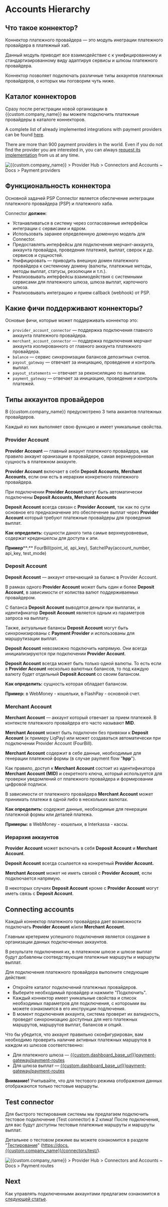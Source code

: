# Accounts Hierarchy

## Что такое коннектор?

Коннектор платежного провайдера — это модуль инеграции платежного провайдера в платежный хаб.

Данный модуль приводит все взаимодействие с к унифицированному и стандартизированному виду адаптируя сервисы и шлюзы платежного провайдера.

Коннектор позволяет подключать различные типы аккаунтов платежных провайдеров, о которых мы поговорим чуть ниже.

## Каталог коннекторов

Сразу после регистрации новой организации в {{custom.company_name}} вы можете подключить платежные провайдеры в каталоге коннекторов.

A complete list of already implemented integrations with payment providers can be found  [here](#).

There are more than 900 payment providers in the world. Even if you do not find the provider you are interested in, you can always  [request its implementation](#)  from us at any time.

![](images/payment-providers.png "{{custom.company_name}} > Provider Hub > Connectors and Accounts ~ Docs > Payment providers")

## Функциональность коннектора

Основной задачей PSP Connector является обеспечение интеграции платежного провайдера (PSP) и платежного хаба.

Connector **должен**:

-   Устанавливаться в систему через согласованные интерфейсы интеграции с сервисами и ядром.
-   Использовать заранее определенную доменную модель для Connector.
-   Предоставлять интерфейсы для подключения мерчант-аккаунта, аккаунта провайдра, проведения платежей, выплат, сверок и др. сервисов и сущностей.
-   Унифицировать — приводить внешную домен платежного провайдера к системному домену (валюты, платежные методы, методы выплат, статусы, резолюции и т.п.).
-   Реализовывать интерфейсы взаимодействия с системными сервисами для платежного шлюза, шлюза выплат, карточного шлюза.
-   Реализовывать интеграцию и прием callback (webhook) от PSP.

## Какие фичи поддерживают коннекторы?

Основые фичи, которые может поддерживать коннектор это:

-   `provider_account_connector` — поддержка подключения главного аккаунта платежного провайдера.
-   `merchant_account_connector` — поддержка подключения мерчант аккаунта изолированного от главного аккаунта платежного провайдера.
-   `balance` — сервис синхронизации балансов депозитных счетов.
-   `payout_gateway` — отвечает за инициацию, проведение и контроль выплат.
-   `payout_statements` — отвечает за реконсиляцию по выплатам.
-   `payment_gateway` — отвечает за инициацию, проведение и контроль платежей.

## Типы аккаунтов провайдеров

В {{custom.company_name}} предусмотрено 3 типа аккантов платежных провайдеров.

Каждый из них выполняет свою функцию и имеет уникальные свойства.

### Provider Account

**Provider Account** — главный аккаунт платежного провайдера, как правило аккаунт оранизации в провайдере, самая верхнеуровневая сущность в платежном аккаунте.

**Provider Account** включает в себя **Deposit Accounts**, **Merchant Accounts**, если они есть в иерархии конкретного платежного провайдера.

При подключении **Provider Account** могут быть автоматически подключены **Deposit Accounts, Merchant Accounts**

**Deposit Account** всегда связан с **Provider Account**, так как по сути основное его предназначение это обеспечение выплат через **Provider Account** который требуют платежные провайдеры для проведения выплат.

**Как определить:** сущности даного типа самые верхнеуровневые, содержат креденшелсы для доступа к апи.

**Пример****:**  FourBill(point_id, api_key), SatchelPay(account_number, api_key, test_mode)

### Deposit Account

**Deposit Account** — аккаунт отвечающий за баланс в Provider Account.

В рамках одного **Provider Account** может быть один и более **Deposit Account**, в зависимости от колиства валют поддерживаемых провайдером.

C баланса **Deposit Account** выводятся деньги при выплатах, и идентификатор **Deposit Account** является одным из параметров запроса на выплату.

Также, актуальные балансы **Deposit Account** могут быть синхронизированы с **Payment Provider** и использованы для маршрутизации выплат.

**Deposit Account** невозможно подключить напрямую. Они всегда инициализируются при подключении **Provider Account**.

**Deposit Account** всегда может быть только одной валюты. То есть если в **Provider Account** несколько валютных балансов, то под каждую валюту будет отдельный **Deposit Account** со своим балансом.

**Как определить:** сущность которая обладает балансом.

**Пример:** в WebMoney - кошельки, в FlashPay - основной счет.

### Merchant Account

**Merchant Account** — аккаунт который отвечает за прием платежей. В контексте платежного провайдера его часто называют **MID**.

**Merchant Account** может быть подключен без привязки к **Deposit Account** (к примеру LiqPay) или может создаваться автоматически при подключении Provider Account (FourBill).

**Merchant Account** содержит в себе данные, необходимые для генерации платежной формы (в случае payment flow "**hpp**").

Как правило, доступ к **Merchant Account** состоит из идентификатора **Merchant Account (MID)** и секретного ключа, который используется для проверки уведомлений от платежного провайдера и формировании цифровой подписи.

В зависимости от платежного провайдера **Merchant Account** может принимать платежи в одной либо в нескольких валютах.

**Как определить:**  содержит данные, необходимые для генерации платежной формы или деталей платежа.

**Примеры:**  в WebMoney - кошельки, в Interkassa - кассы.

### Иерархия аккаунтов

**Provider Account** может включать в себя **Deposit Account** и **Merchant Account**.

**Deposit Account** всегда ссылается на конкретный **Provider Account.**

**Merchant Account** может не иметь связей с **Provider Account**, если подключается напрямую.

В некоторых случаях **Deposit Account** кроме с **Provider Account** могут иметь связь с **Deposit Account**.

## Connecting accounts

Каждый коннектор платежного провайдера дает возможности подключать **Provider Account** и/или **Merchant Account**.

Главным кретерием успешного подключения является создание в организации данных подключенных аккаунтов.

В результате подключения их, в платежном шлюзе и шлюзе выплат будут добавлены соотведствующие платежные маршруты и маршруты выплат.

Для подключения платежного провайдера выполните следующие действия:

-   Откройте каталог подключений платежных провайдеров.
-   Выберите необходимый провайдер и нажмите "Подключить".
-   Каждый коннектор имеет уникальные свойства и список необходимых параметров для подключения, с котороыми вы можете ознакомится в его инструкции подлючения.
-   В момент подключения аккаунта, система проверит их валидность, проведет синхронизацию доступных для него платежных маршрутов, маршрутов выплат, балансов и опций.

Что бы убедится, что аккаунт правильно сконфигурирован, вам необходимо проверить наличие активных платежных маршрутов в каждом из шлюзов соответственно:

-   Для платежного шлюза — [{{custom.dashboard_base_url}}payment-gateway/payment-routes](https://dashboard-dev.{{custom.company_name}}/payment-gateway/payment-routes)
-   Для шлюза выплат — [{{custom.dashboard_base_url}}payment-gateway/payment-routes](https://dashboard-dev.{{custom.company_name}}/payment-gateway/payment-routes)

**Внимание!** Учитывайте, что для тестового режима отображения данных отображаются только тестовые маршруты.

## Test connector

Для быстрого тестирования системы мы предлагаем подключить тестовое подключение (Test connector) в 2 клика! После подключения, для вас будут доступны тестовые платежные маршруты и маршруты выплат.

Детальнее о тестовом режиме вы можете ознакомится в разделе "[Тестирование](#)" ([https://docs.{{custom.company_name}}/connectors/test/](https://docs.{{custom.company_name}}/connectors/test/)).

![](images/payment-routes.png  "{{custom.company_name}} > Provider Hub > Connectors and Accounts ~ Docs > Payment routes")

## Next

Как управлять подключенными аккаунтами предлагаем ознакомится в [следующей статье](#).